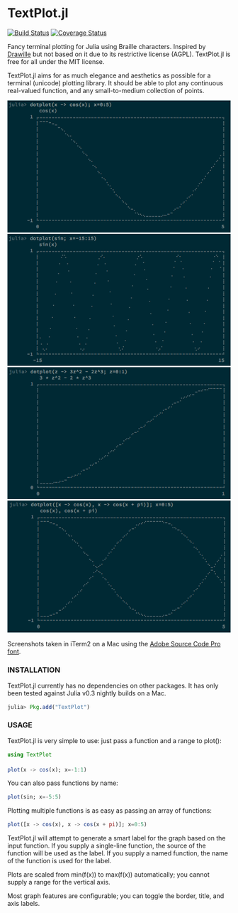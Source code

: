TextPlot.jl
==========

[![Build Status](https://travis-ci.org/sunetos/TextPlot.jl.svg?branch=master)](https://travis-ci.org/sunetos/TextPlot.jl)
[![Coverage Status](https://coveralls.io/repos/sunetos/TextPlot.jl/badge.png?branch=master)](https://coveralls.io/r/sunetos/TextPlot.jl?branch=master)


Fancy terminal plotting for Julia using Braille characters.
Inspired by [Drawille](https://github.com/asciimoo/drawille) but not based on it
due to its restrictive license (AGPL). TextPlot.jl is free for all under the MIT
license.

TextPlot.jl aims for as much elegance and aesthetics as possible for a terminal
(unicode) plotting library. It should be able to plot any continuous real-valued
function, and any small-to-medium collection of points.

![TextPlot.jl screenshot 1](doc/img/plot-screenshot-1.png)
![TextPlot.jl screenshot 2](doc/img/plot-screenshot-2.png)
![TextPlot.jl screenshot 3](doc/img/plot-screenshot-3.png)
![TextPlot.jl screenshot 4](doc/img/plot-screenshot-4.png)

Screenshots taken in iTerm2 on a Mac using the
[Adobe Source Code Pro font](https://github.com/adobe/source-code-pro).

### INSTALLATION

TextPlot.jl currently has no dependencies on other packages. It has only been
tested against Julia v0.3 nightly builds on a Mac.

```julia
julia> Pkg.add("TextPlot")
```

### USAGE

TextPlot.jl is very simple to use: just pass a function and a range to plot():
```julia
using TextPlot

plot(x -> cos(x); x=-1:1)
```

You can also pass functions by name:
```julia
plot(sin; x=-5:5)
```

Plotting multiple functions is as easy as passing an array of functions:
```julia
plot([x -> cos(x), x -> cos(x + pi)]; x=0:5)
```

TextPlot.jl will attempt to generate a smart label for the graph based on the
input function. If you supply a single-line function, the source of the function
will be used as the label. If you supply a named function, the name of the
function is used for the label.

Plots are scaled from min(f(x)) to max(f(x)) automatically; you cannot supply a
range for the vertical axis.

Most graph features are configurable; you can toggle the border, title, and axis
labels.
